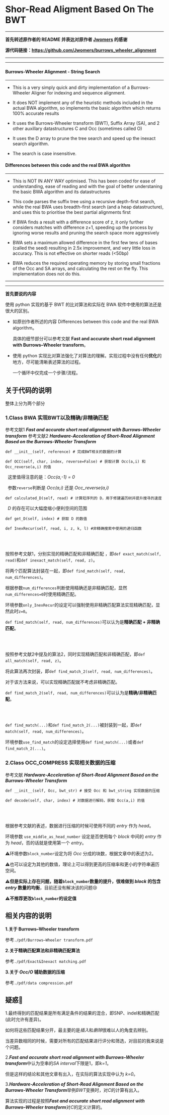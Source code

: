# Shor-Read Aligment Based On The BWT

------

**首先转述原作者的 README 并表达对原作者 [Jwomers](https://github.com/Jwomers) 的感谢**

**源代码链接：https://github.com/Jwomers/burrows_wheeler_alignment**

------

------

#### Burrows-Wheeler Alignment - String Search

------

* This is a very simply quick and dirty implementation of a Burrows-Wheeler Aligner for indexing and sequence alignment.

* It does NOT implement any of the heuristic methods included in the actual BWA algorithm, so implements the basic algorithm which returns 100% accurate results

* It uses the Burrows-Wheeler transform (BWT), Suffix Array (SA), and 2 other auxillary datastructures C and Occ (sometimes called O)

* It uses the D array to prune the tree search and speed up the inexact search algorithm.

* The search is case insensitive.

#### Differences between this code and the real BWA algorithm

------

* This is NOT IN ANY WAY optimised. This has been coded for ease of understanding, ease of reading and with the goal of better understaning the basic BWA algorithm and its datastructures

* This code parses the suffix tree using a recursive depth-first search, while the real BWA uses breadth-first search (and a heap datastructure), and uses this to prioritise the best partial alignments first

* If BWA finds a result with a difference score of z, it only further considers matches with difference z+1, speeding up the process by ignoring worse results and pruning the search space more aggresively

* BWA sets a maximum allowed difference in the first few tens of bases (called the seed) resulting in 2.5x improvement, and very little loss in accuracy. This is not effective on shorter reads (<50bp)

* BWA reduces the required operating memory by storing small fractions of the Occ and SA arrays, and calculating the rest on the fly. This implementation does not do this.

------

------

**首先要说的内容**

使用 python 实现的基于 BWT 的比对算法和实际在 BWA 软件中使用的算法还是很大的区别。

- 如原创作者所述的内容 Differences between this code and the real BWA algorithm。

  具体的细节部分可以参考文献 **Fast and accurate short read alignment with Burrows–Wheeler transform**。

- 使用 python 实现比对算法强化了对算法的理解。实现过程中没有任何**优化**的地方，尽可能清晰表述算法的过程。

  一个循环中仅完成一个步骤/流程。

## 关于代码的说明

整体上分为两个部分

### **1.Class BWA 实现BWT以及精确/非精确匹配**

参考文献1 ***Fast and accurate short read alignment with Burrows–Wheeler transform***
参考文献2 ***Hardware-Acceleration of Short-Read Alignment Based on the Burrows-Wheeler Transform***

`def __init__(self, reference) # 完成BWT相关的数据的计算`

`def OCC(self, char, index, reverse=False) # 获取计算 Occ(a,i) 和 Occ_reverse(a,i) 的值`

 &nbsp; 这里值得注意的是：*Occ(a,-1) = 0*

 &nbsp; 参数`reverse`判断是  *Occ(a,i)*  还是 *Occ_reverse(a,i)*

`def calculated_D(self, read) # 计算短序列的 D，用于修建遍历树并提升搜寻的速度`

 &nbsp; *D* 的存在可以大幅度缩小便利空间的范围

`def get_D(self, index) # 获取 D 的数值 `

`def InexRecur(self, read, i, z, k, l) #非精确搜索中使用的递归函数`

<br/>
<br/>

按照参考文献1，分别实现的精确匹配和非精确匹配 ，即`def exact_match(self, read)`和`def inexact_match(self, read, z)`。

将两个匹配算法封装在一起，即`def find_match(self, read, num_differences)`。

根据参数`num_differences`判断使用精确还是非精确匹配，显然`num_differences=0`时使用精确匹配。

环境参数`only_InexRecur`的设定可以强制使用非精确匹配算法实现精确匹配，显然此时`z=0`。

`def find_match(self, read, num_differences)`可以认为是**精确匹配 + 非精确匹配**。

<br/>
<br/>

按照参考文献2中提及的算法2，同时实现精确匹配和非精确匹配，即`def all_match(self, read, z)`。

将此算法再次封装，即`def find_match_2(self, read, num_differences)`。

对于该方法来说，可以实现精确匹配就不考虑非精确匹配。

`def find_match_2(self, read, num_differences)`可以认为是**精确/非精确匹配**。

<br/>
<br/>

`def find_match(...)`和`def find_match_2(...)`被封装到一起，即`def match(self, read, num_differences)`。

环境参数`use_find_match`的设定选择使用`def find_match(...)`或者`def find_match_2(...)`。

### **2.Class OCC_COMPRESS 实现相关数据的压缩**

参考文献 ***Hardware-Acceleration of Short-Read Alignment Based on the Burrows-Wheeler Transform***

`def __init__(self, Occ, bwt_str) # 接受 Occ 和 bwt_string 实现数据的压缩`

`def decode(self, char, index) # 对数据进行解码，获取 Occ(a,i) 的值 `

<br/>
<br/>

根据参考文献的表述，数据进行压缩的时候可使用不同的 *entry* 作为 *head*。

环境参数 `use_middle_as_head_number` 设定是否使用每个 *block* 中间的 *entry* 作为 *head*，否的话就是使用第一个 *entry*。

⚠️环境参数`block_number`设定为将 *Occ* 分成的块数，根据文章中的表述为2。

⚠️也可以设定为其他的数值，理论上可以得到更高的压缩率和更小的字符串遍历空间。

⚠️**但是实际上存在问题，随着`block_number`数量的提升，很难做到 *block* 的包含 *entry* 数量的均衡**，目前还没有解决该的问题😢

⚠️**不推荐更改`block_number`的设定值**

## 相关内容的说明

**1.关于 Burrows–Wheeler transform**

参考`./pdf/Burrows–Wheeler transform.pdf`

**2.关于精确匹配算法和非精确匹配算法**

参考`./pdf/Exact&Inexact matching.pdf`

**3.关于 *Occ/O* 辅助数据的压缩**

参考`./pdf/data compression.pdf`

## 疑惑🤔

1.最终得到的匹配结果是所有满足条件的结果的混合，即SNP、indel和精确匹配(此时允许有差异)。

如何将这些匹配结果分开，最主要的是*插入*和*删除*很难以人的角度去辨别。

当差异数相同的时候，需要对所有的匹配结果进行评分和筛选，对目前的我来说是个问题。

2.***Fast and accurate short read alignment with Burrows–Wheeler transform***中认为空串的*SA interval*下限是1，即*k=1*。

但是这样的结论和其他文章有出入，在实际的算法实现中认为 *k=0*。

3.***Hardware-Acceleration of Short-Read Alignment Based on the Burrows-Wheeler Transform***举例*BWT*变换时，对*C*的计算有出入。

算法实现的过程是按照***Fast and accurate short read alignment with Burrows–Wheeler transform***对*C*的定义计算的。

